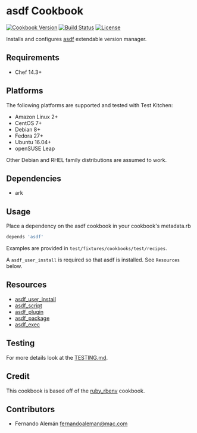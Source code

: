 # asdf Cookbook

[![Cookbook Version](https://img.shields.io/cookbook/v/asdf.svg)](https://supermarket.chef.io/cookbooks/asdf)
[![Build Status](https://img.shields.io/circleci/project/github/asdf-chef/asdf/master.svg)](https://circleci.com/gh/asdf-chef/asdf)
[![License](https://img.shields.io/badge/License-Apache%202.0-green.svg)](https://opensource.org/licenses/Apache-2.0)

Installs and configures [asdf](https://github.com/asdf-vm/asdf) extendable version manager.

## Requirements

- Chef 14.3+

## Platforms

The following platforms are supported and tested with Test Kitchen:

- Amazon Linux 2+
- CentOS 7+
- Debian 8+
- Fedora 27+
- Ubuntu 16.04+
- openSUSE Leap

Other Debian and RHEL family distributions are assumed to work.

## Dependencies

- ark

## Usage

Place a dependency on the asdf cookbook in your cookbook's metadata.rb

```ruby
depends 'asdf'
```

Examples are provided in `test/fixtures/cookbooks/test/recipes`.

A `asdf_user_install` is required so that asdf is installed. See `Resources` below.

## Resources

- [asdf_user_install](./documentation/resources/user_install.md)
- [asdf_script](./documentation/resources/script.md)
- [asdf_plugin](./documentation/resources/plugin.md)
- [asdf_package](./documentation/resources/package.md)
- [asdf_exec](./documentation/resources/exec.md)

## Testing

For more details look at the [TESTING.md](./TESTING.md).

## Credit

This cookbook is based off of the [ruby_rbenv](https://github.com/sous-chefs/ruby_rbenv) cookbook.

## Contributors

- Fernando Alemán <fernandoaleman@mac.com>
